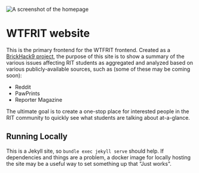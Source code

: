 ![A screenshot of the homepage](homepagescreenshot.png)
# WTFRIT website

This is the primary frontend for the WTFRIT frontend. Created as a [BrickHack9 project](https://brickhack9.devpost.com), the purpose of this site is to show a summary of the various issues affecting RIT students as aggregated and analyzed based on various publicly-available sources, such as (some of these may be coming soon):
 - Reddit
 - PawPrints
 - Reporter Magazine


The ultimate goal is to create a one-stop place for interested people in the RIT community to quickly see what students are talking about at-a-glance. 


## Running Locally
This is a Jekyll site, so `bundle exec jekyll serve` should help. If dependencies and things are a problem, a docker image for locally hosting the site may be a useful way to set something up that "Just works".

